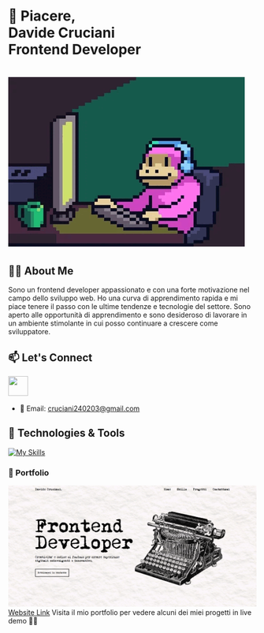 <h1 style="font-weight: bold;">👋 Piacere,<br/>
Davide Cruciani<br/>
Frontend Developer<h1/>

![Monkey Coding GIF](/giphy.gif)

## 🧍‍♂️ About Me

Sono un frontend developer appassionato e con una forte motivazione nel campo dello sviluppo web. Ho una curva di apprendimento rapida e mi piace tenere il passo con le ultime tendenze e tecnologie del settore. Sono aperto alle opportunità di apprendimento e sono desideroso di lavorare in un ambiente stimolante in cui posso continuare a crescere come sviluppatore.

## 📫 Let's Connect

<a href="https://www.linkedin.com/in/davide-cruciani-7b696a270/"><img src="https://www.vectorlogo.zone/logos/linkedin/linkedin-icon.svg" width="40" height="40"/></a>

- 📧 Email: [cruciani240203@gmail.com](mailto:cruciani240203@gmail.com)

## 🔧 Technologies & Tools

[![My Skills](https://skillicons.dev/icons?i=js,html,css,react,typescript,tailwind,git)](https://skillicons.dev)

### 🎨 Portfolio

![Project 1](/new-portfolio.png)
<a href="https://portfolio-davidecruciani.netlify.app/">Website Link<a/>
Visita il mio portfolio per vedere alcuni dei miei progetti in live demo 👨‍💻
